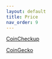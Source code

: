 ```yaml
---
layout: default
title: Price
nav_order: 9
---
```


[CoinCheckup](https://coincheckup.com/coins/cardano)

[CoinGecko](https://www.coingecko.com/en/coins/cardano)
